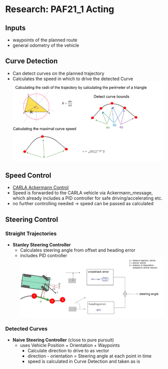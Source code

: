 # Research: PAF21_1 Acting

## Inputs

* waypoints of the planned route
* general odometry of the vehicle

## Curve Detection

* Can detect curves on the planned trajectory
* Calculates the speed in which to drive the detected Curve
![Curve](../../00_assets/research_assets/curve_detection_paf21_1.png)

## Speed Control

* [CARLA Ackermann Control](https://carla.readthedocs.io/projects/ros-bridge/en/latest/carla_ackermann_control/)
* Speed is forwarded to the CARLA vehicle via Ackermann_message, which already includes a PID controller for safe driving/accelerating etc.
* no further controlling needed  -> speed can be passed as calculated

## Steering Control

### Straight Trajectories

* **Stanley Steering Controller**
  * Calculates steering angle from offset and heading error
  * includes PID controller
 ![Stanley Controller](../../00_assets/research_assets/stanley_paf21_1.png)

### Detected Curves

* **Naive Steering Controller** (close to pure pursuit)
  * uses Vehicle Position + Orientation + Waypoints
    * Calculate direction to drive to as vector
    * direction - orientation = Steering angle at each point in time
    * speed is calculated in Curve Detection and taken as is

